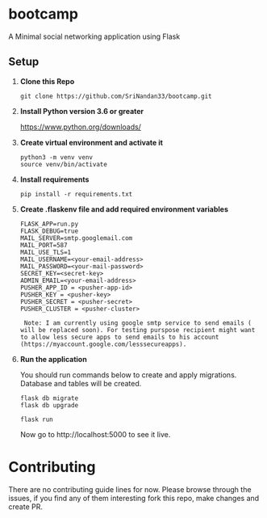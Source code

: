 # bootcamp
A Minimal social networking application using Flask

## Setup

1. **Clone this Repo**

    ``` 
    git clone https://github.com/SriNandan33/bootcamp.git 
    ```

2. **Install Python version 3.6 or greater**

	  https://www.python.org/downloads/
		
3. **Create virtual environment and activate  it**

	```
    python3 -m venv venv
	source venv/bin/activate
    ```

4. **Install requirements**

	```
    pip install -r requirements.txt
    ```
	
5. **Create .flaskenv file and add required environment variables**
	```
	FLASK_APP=run.py
	FLASK_DEBUG=true
	MAIL_SERVER=smtp.googlemail.com
	MAIL_PORT=587
	MAIL_USE_TLS=1
	MAIL_USERNAME=<your-email-address>
	MAIL_PASSWORD=<your-mail-password>
	SECRET_KEY=<secret-key>
	ADMIN_EMAIL=<your-email-address>
	PUSHER_APP_ID = <pusher-app-id>
	PUSHER_KEY = <pusher-key>
	PUSHER_SECRET = <pusher-secret>
	PUSHER_CLUSTER = <pusher-cluster>
	```

		Note: I am currently using google smtp service to send emails ( will be replaced soon). For testing purspose recipient might want to allow less secure apps to send emails to his account (https://myaccount.google.com/lesssecureapps).

6. **Run the application**

    You should run commands below to create and apply migrations. 
    Database and tables will be created.
    
     ```
    flask db migrate
    flask db upgrade 
    ```
	```
    flask run
    ```

    Now go to http://localhost:5000 to see it live.


# Contributing

There are no contributing guide lines for now. Please browse through the issues, if you find any of them interesting fork this repo, make changes and create PR.
